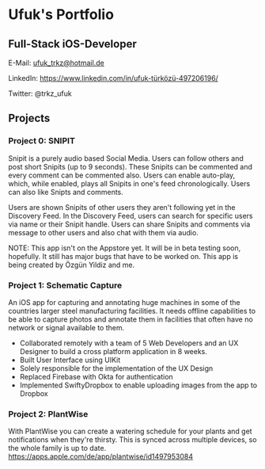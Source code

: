 # Ufuk's Portfolio

## Full-Stack iOS-Developer

E-Mail: ufuk_trkz@hotmail.de    

LinkedIn: https://www.linkedin.com/in/ufuk-türközü-497206196/   

Twitter: @trkz_ufuk

## Projects

### Project 0: SNIPIT

Snipit is a purely audio based Social Media. Users can follow others and post short Snipits (up to 9 seconds). These Snipits can be commented and every comment can be commented also. Users can enable auto-play, which, while enabled, plays all Snipits in one's feed chronologically. Users can also like Snipts and comments.

Users are shown Snipits of other users they aren't following yet in the Discovery Feed. In the Discovery Feed, users can search for specific users via name or their Snipit handle. Users can share Snipits and comments via message to other users and also chat with them via audio.

NOTE: This app isn't on the Appstore yet. It will be in beta testing soon, hopefully. It still has major bugs that have to be worked on. This app is being created by Özgün Yildiz and me.

### Project 1: Schematic Capture

An iOS app for capturing and annotating huge machines in some of the countries larger steel manufacturing facilities. It needs offline capabilities to be able to capture photos and annotate them in facilities that often have no network or signal available to them.

- Collaborated remotely with a team of 5 Web Developers and an UX Designer to build a cross platform application in 8 weeks.
- Built User Interface using UIKit
- Solely responsible for the implementation of the UX Design
- Replaced Firebase with Okta for authentication
- Implemented SwiftyDropbox to enable uploading images from the app to Dropbox

### Project 2: PlantWise
With PlantWise you can create a watering schedule for your plants and get notifications when they're thirsty. This is synced across multiple devices, so the whole family is up to date.
https://apps.apple.com/de/app/plantwise/id1497953084
